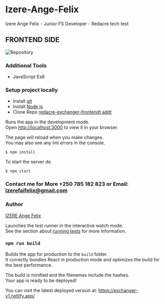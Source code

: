 # Izere-Ange-Felix
Izere Ange Felix - Junior FS Developer - Redacre tech test 
## FRONTEND SIDE
![Repository]("https://github.com/Angelus123/redacre-exchanger-frontend/assets/landing_page.PNG")

### Additional Tools

* JavaScript Es6 


### Setup project locally

* Install [git](https://git-scm.com/downloads)
* Install [Node js](https://nodejs.org/en/)
* Clone Repo [redacre-exchanger-frontendt addt](https://github.com/Angelus123/redacre-exchanger-frontend.git)

Runs the app in the development mode.\
Open [http://localhost:3000](http://localhost:3000) to view it in your browser.

The page will reload when you make changes.\
You may also see any lint errors in the console.

```
$ npm install
```
To start the server do

```
$ npm start
```

### Contact me for More  +250 785 182 823 or Email: izerefaifelix@gmail.com
### Author
[IZERE Ange Felix](https://github.com/Angelus123)

Launches the test runner in the interactive watch mode.\
See the section about [running tests](https://facebook.github.io/create-react-app/docs/running-tests) for more information.

### `npm run build`

Builds the app for production to the `build` folder.\
It correctly bundles React in production mode and optimizes the build for the best performance.

The build is minified and the filenames include the hashes.\
Your app is ready to be deployed!

You can visit the latest deployed version at:
https://exchanger-v1.netlify.app/
